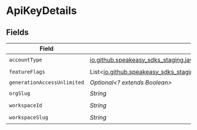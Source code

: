 # ApiKeyDetails


## Fields

| Field                                                                                                                  | Type                                                                                                                   | Required                                                                                                               | Description                                                                                                            |
| ---------------------------------------------------------------------------------------------------------------------- | ---------------------------------------------------------------------------------------------------------------------- | ---------------------------------------------------------------------------------------------------------------------- | ---------------------------------------------------------------------------------------------------------------------- |
| `accountType`                                                                                                          | [io.github.speakeasy_sdks_staging.javaclientsdk.models.shared.AccountType](../../models/shared/AccountType.md)         | :heavy_check_mark:                                                                                                     | N/A                                                                                                                    |
| `featureFlags`                                                                                                         | List<[io.github.speakeasy_sdks_staging.javaclientsdk.models.shared.FeatureFlags](../../models/shared/FeatureFlags.md)> | :heavy_check_mark:                                                                                                     | N/A                                                                                                                    |
| `generationAccessUnlimited`                                                                                            | *Optional<? extends Boolean>*                                                                                          | :heavy_minus_sign:                                                                                                     | N/A                                                                                                                    |
| `orgSlug`                                                                                                              | *String*                                                                                                               | :heavy_check_mark:                                                                                                     | N/A                                                                                                                    |
| `workspaceId`                                                                                                          | *String*                                                                                                               | :heavy_check_mark:                                                                                                     | N/A                                                                                                                    |
| `workspaceSlug`                                                                                                        | *String*                                                                                                               | :heavy_check_mark:                                                                                                     | N/A                                                                                                                    |